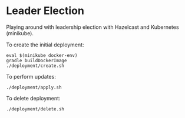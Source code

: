 # Leader Election

Playing around with leadership election with Hazelcast and Kubernetes (minikube).

To create the initial deployment:
```
eval $(minikube docker-env)
gradle buildDockerImage
./deployment/create.sh
```

To perform updates:
```
./deployment/apply.sh
```

To delete deployment:
```
./deployment/delete.sh
```
